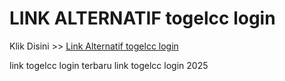 # LINK ALTERNATIF togelcc login

Klik Disini >> <a href="https://linksto.pages.dev/">Link Alternatif togelcc login </a>

link togelcc login terbaru
link togelcc login 2025